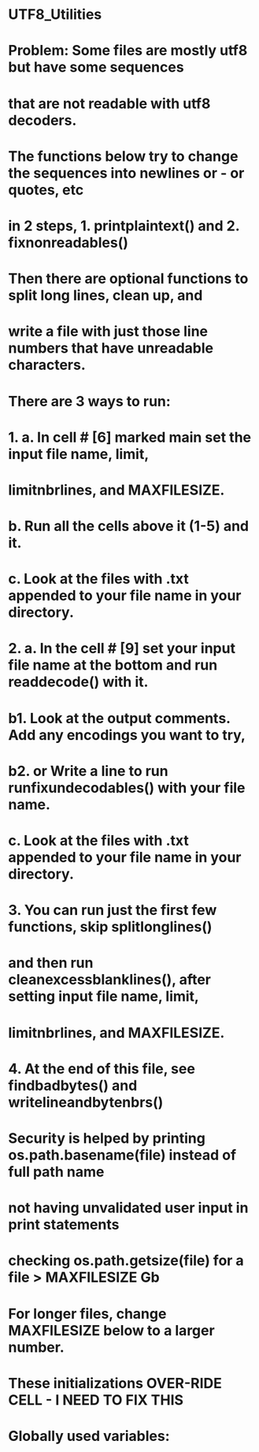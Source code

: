 # UTF8_Utilities
# Problem: Some files are mostly utf8 but have some sequences
# that are not readable with utf8 decoders.
# The functions below try to change the sequences into newlines or - or quotes, etc
# in 2 steps, 1. printplaintext() and 2. fixnonreadables()
# Then there are optional functions to split long lines, clean up, and
# write a file with just those line numbers that have unreadable characters.
#
# There are 3 ways to run:
# 1. a. In cell # [6] marked __main__ set the input file name, limit, 
#       limitnbrlines, and MAXFILESIZE.
#    b. Run all the cells above it (1-5) and it.
#    c. Look at the files with .txt appended to your file name in your directory.
#
# 2. a. In the cell # [9] set your input file name at the bottom and run readdecode() with it.
#    b1. Look at the output comments.  Add any encodings you want to try,
#    b2. or Write a line to run runfixundecodables() with your file name.
#    c. Look at the files with .txt appended to your file name in your directory.
#
# 3. You can run just the first few functions, skip splitlonglines()
#    and then run cleanexcessblanklines(), after setting input file name, limit, 
#    limitnbrlines, and MAXFILESIZE.
#
# 4. At the end of this file, see findbadbytes() and writelineandbytenbrs()
#
# Security is helped by printing os.path.basename(file) instead of full path name
#                       not having unvalidated user input in print statements
#                       checking os.path.getsize(file) for a file > MAXFILESIZE Gb
#                       For longer files, change MAXFILESIZE below to a larger number.
#
# These initializations OVER-RIDE CELL - I NEED TO FIX THIS
# Globally used variables:
